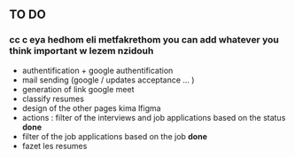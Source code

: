 ## TO DO 
### cc c eya hedhom eli metfakrethom you can add whatever you think important w lezem nzidouh 
- authentification + google authentification
- mail sending (google / updates acceptance ... )
- generation of link google meet
- classify resumes
- design of the other pages kima lfigma
- actions : filter of the interviews and job applications based on the status **done**
- filter of the job applications based on the job **done**
- fazet les resumes 

